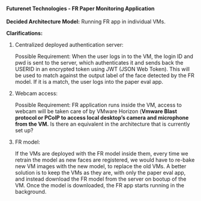 <h4>Futurenet Technologies - FR Paper Monitoring Application</h4>

**Decided Architecture Model:** Running FR app in individual VMs. 

**Clarifications:** 

1. Centralized deployed authentication server:

   Possible Requirement: When the user logs in to the VM, the login ID and pwd is sent to the server, which authenticates it and sends back the USERID in an encrypted token using JWT (JSON Web Token). This will be used to match against the output label of the face detected by the FR model. If it is a match, the user logs into the paper eval app. 

2. Webcam access: 

   Possible Requirement: FR application runs inside the VM, access to webcam will be taken care of by VMware Horizon (**Vmware Blast protocol or PCoIP to access local desktop’s camera and microphone from the VM.** Is there an equivalent in the architecture that is currently set up? 

3. FR model: 

   If the VMs are deployed with the FR model inside them, every time we retrain the model as new faces are registered, we would have to re-bake new VM images with the new model, to replace the old VMs. A better solution is to keep the VMs as they are, with only the paper eval app, and instead download the FR model from the server on bootup of the VM. Once the model is downloaded, the FR app starts running in the background. 

   

   

